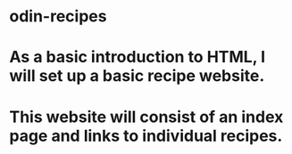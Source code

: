 # odin-recipes
# As a basic introduction to HTML, I will set up a basic recipe website. 
# This website will consist of an index page and links to individual recipes.
